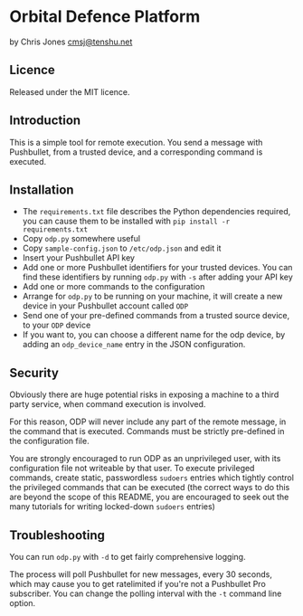 # Orbital Defence Platform
by Chris Jones <cmsj@tenshu.net>

## Licence
Released under the MIT licence.

## Introduction
This is a simple tool for remote execution. You send a message with Pushbullet, from a trusted device, and a corresponding command is executed.

## Installation
 * The `requirements.txt` file describes the Python dependencies required, you can cause them to be installed with `pip install -r requirements.txt`
 * Copy `odp.py` somewhere useful
 * Copy `sample-config.json` to `/etc/odp.json` and edit it
  * Insert your Pushbullet API key
  * Add one or more Pushbullet identifiers for your trusted devices. You can find these identifiers by running `odp.py` with `-s` after adding your API key
  * Add one or more commands to the configuration
 * Arrange for `odp.py` to be running on your machine, it will create a new device in your Pushbullet account called `ODP`
 * Send one of your pre-defined commands from a trusted source device, to your `ODP` device
 * If you want to, you can choose a different name for the odp device, by adding an `odp_device_name` entry in the JSON configuration.

## Security
Obviously there are huge potential risks in exposing a machine to a third party service, when command execution is involved.

For this reason, ODP will never include any part of the remote message, in the command that is executed. Commands must be strictly pre-defined in the configuration file.

You are strongly encouraged to run ODP as an unprivileged user, with its configuration file not writeable by that user. To execute privileged commands, create static, passwordless `sudoers` entries which tightly control the privileged commands that can be executed (the correct ways to do this are beyond the scope of this README, you are encouraged to seek out the many tutorials for writing locked-down `sudoers` entries)

## Troubleshooting
You can run `odp.py` with `-d` to get fairly comprehensive logging.

The process will poll Pushbullet for new messages, every 30 seconds, which may cause you to get ratelimited if you're not a Pushbullet Pro subscriber. You can change the polling interval with the `-t` command line option.
